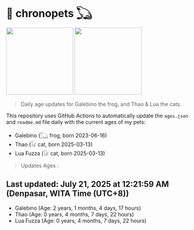 # 🐾 chronopets 𓆏
<img src="https://github.com/user-attachments/assets/802b3632-7c4b-4232-a3a0-8b1d8fa6f04d" widht=180 height=180 >
<img src="https://github.com/user-attachments/assets/16687005-7ebb-4607-be57-0c8e528fed06" widht=180 height=180 >

> Daily age updates for Galebino the frog, and Thao & Lua the cats.

This repository uses GitHub Actions to automatically update the `ages.json` and `readme.md` file daily with the current ages of my pets: <br>
- Galebino (𓆏 frog, born 2023-06-16)
- Thao (𓃠 cat, born 2025-03-13)
- Lua Fuzza (𓃠 cat, born 2025-03-13)

> Updates Ages :

## Last updated: July 21, 2025 at 12:21:59 AM (Denpasar, WITA Time (UTC+8))

- Galebino (Age: 2 years, 1 months, 4 days, 17 hours)
- Thao (Age: 0 years, 4 months, 7 days, 22 hours)
- Lua Fuzza (Age: 0 years, 4 months, 7 days, 22 hours)


